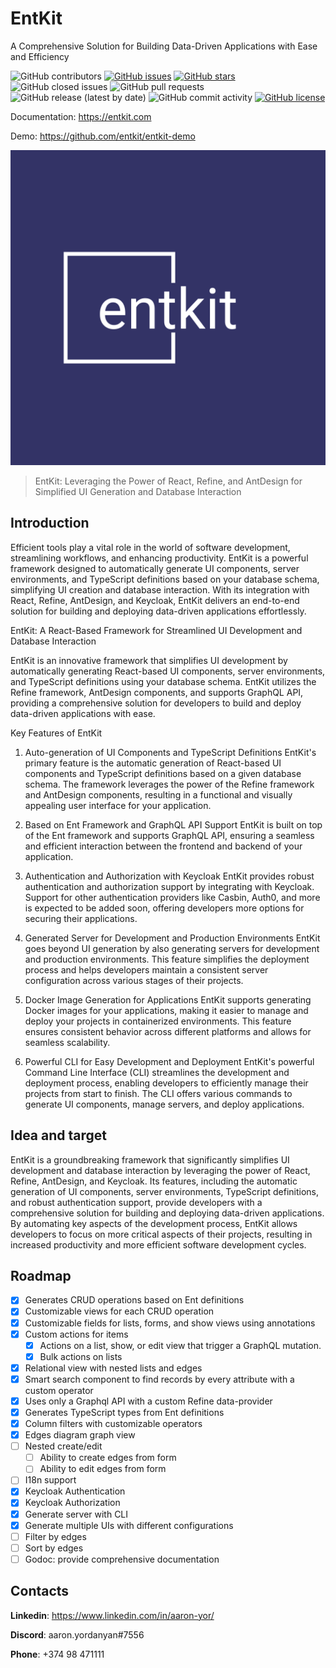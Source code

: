 # EntKit

A Comprehensive Solution for Building Data-Driven Applications with Ease and Efficiency

![GitHub contributors](https://img.shields.io/github/contributors/entkit/entkit)
[![GitHub issues](https://img.shields.io/github/issues/entkit/entkit)](https://github.com/entkit/entkit/issues)
[![GitHub stars](https://img.shields.io/github/stars/entkit/entkit)](https://github.com/entkit/entkit/stargazers)
![GitHub closed issues](https://img.shields.io/github/issues-closed/entkit/entkit)
![GitHub pull requests](https://img.shields.io/github/issues-pr-raw/entkit/entkit)
![GitHub release (latest by date)](https://img.shields.io/github/v/release/entkit/entkit)
![GitHub commit activity](https://img.shields.io/github/commit-activity/m/entkit/entkit)
[![GitHub license](https://img.shields.io/github/license/entkit/entkit)](https://github.com/entkit/entkit)

Documentation: https://entkit.com

Demo: https://github.com/entkit/entkit-demo

![logo-color.svg](docs%2Flogo-color.svg)

> EntKit: Leveraging the Power of React, Refine, and AntDesign for Simplified UI Generation and Database Interaction

## Introduction

Efficient tools play a vital role in the world of software development, streamlining workflows, and enhancing productivity. EntKit is a powerful framework designed to automatically generate UI components, server environments, and TypeScript definitions based on your database schema, simplifying UI creation and database interaction. With its integration with React, Refine, AntDesign, and Keycloak, EntKit delivers an end-to-end solution for building and deploying data-driven applications effortlessly.

EntKit: A React-Based Framework for Streamlined UI Development and Database Interaction

EntKit is an innovative framework that simplifies UI development by automatically generating React-based UI components, server environments, and TypeScript definitions using your database schema. EntKit utilizes the Refine framework, AntDesign components, and supports GraphQL API, providing a comprehensive solution for developers to build and deploy data-driven applications with ease.

Key Features of EntKit

1. Auto-generation of UI Components and TypeScript Definitions
   EntKit's primary feature is the automatic generation of React-based UI components and TypeScript definitions based on a given database schema. The framework leverages the power of the Refine framework and AntDesign components, resulting in a functional and visually appealing user interface for your application.

2. Based on Ent Framework and GraphQL API Support
   EntKit is built on top of the Ent framework and supports GraphQL API, ensuring a seamless and efficient interaction between the frontend and backend of your application.

3. Authentication and Authorization with Keycloak
   EntKit provides robust authentication and authorization support by integrating with Keycloak. Support for other authentication providers like Casbin, Auth0, and more is expected to be added soon, offering developers more options for securing their applications.

4. Generated Server for Development and Production Environments
   EntKit goes beyond UI generation by also generating servers for development and production environments. This feature simplifies the deployment process and helps developers maintain a consistent server configuration across various stages of their projects.

5. Docker Image Generation for Applications
   EntKit supports generating Docker images for your applications, making it easier to manage and deploy your projects in containerized environments. This feature ensures consistent behavior across different platforms and allows for seamless scalability.

6. Powerful CLI for Easy Development and Deployment
   EntKit's powerful Command Line Interface (CLI) streamlines the development and deployment process, enabling developers to efficiently manage their projects from start to finish. The CLI offers various commands to generate UI components, manage servers, and deploy applications.

## Idea and target

EntKit is a groundbreaking framework that significantly simplifies UI development and database interaction by leveraging the power of React, Refine, AntDesign, and Keycloak. Its features, including the automatic generation of UI components, server environments, TypeScript definitions, and robust authentication support, provide developers with a comprehensive solution for building and deploying data-driven applications. By automating key aspects of the development process, EntKit allows developers to focus on more critical aspects of their projects, resulting in increased productivity and more efficient software development cycles.

## Roadmap

- [x] Generates CRUD operations based on Ent definitions
- [x] Customizable views for each CRUD operation
- [x] Customizable fields for lists, forms, and show views using annotations
- [x] Custom actions for items
    - [x] Actions on a list, show, or edit view that trigger a GraphQL mutation.
    - [x] Bulk actions on lists
- [x] Relational view with nested lists and edges
- [x] Smart search component to find records by every attribute with a custom operator
- [x] Uses only a Graphql API with a custom Refine data-provider
- [x] Generates TypeScript types from Ent definitions
- [x] Column filters with customizable operators
- [x] Edges diagram graph view
- [ ] Nested create/edit
    - [ ] Ability to create edges from form
    - [ ] Ability to edit edges from form
- [ ] I18n support
- [x] Keycloak Authentication
- [x] Keycloak Authorization
- [x] Generate server with CLI
- [x] Generate multiple UIs with different configurations
- [ ] Filter by edges
- [ ] Sort by edges
- [ ] Godoc: provide comprehensive documentation

## Contacts

**Linkedin**: https://www.linkedin.com/in/aaron-yor/

**Discord**: aaron․yordanyan#7556

**Phone**: +374 98 471111
